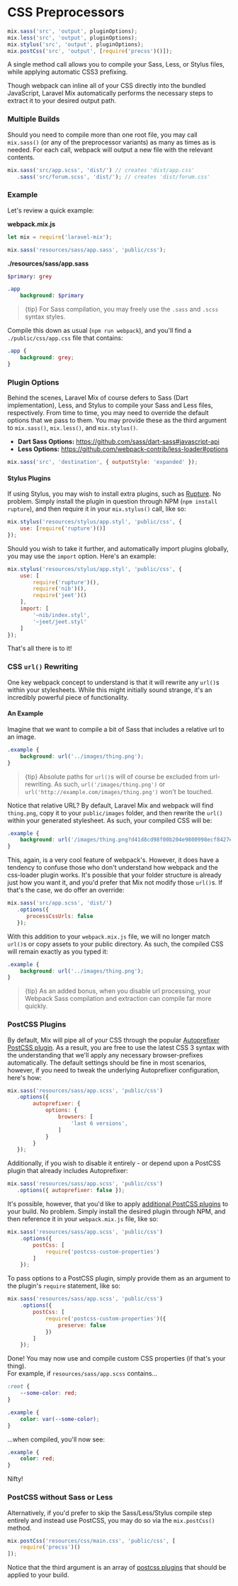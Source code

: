 # CSS Preprocessors

```js
mix.sass('src', 'output', pluginOptions);
mix.less('src', 'output', pluginOptions);
mix.stylus('src', 'output', pluginOptions);
mix.postCss('src', 'output', [require('precss')()]);
```

A single method call allows you to compile your Sass, Less, or Stylus files, while applying automatic CSS3 prefixing.

Though webpack can inline all of your CSS directly into the bundled JavaScript, Laravel Mix automatically performs the necessary steps to extract it to your desired output path.

### Multiple Builds

Should you need to compile more than one root file, you may call `mix.sass()` (or any of the preprocessor variants) as many as times as is needed. For each call, webpack will output a new file with the relevant contents.

```js
mix.sass('src/app.scss', 'dist/') // creates 'dist/app.css'
   .sass('src/forum.scss', 'dist/'); // creates 'dist/forum.css'
```

### Example

Let's review a quick example:

**webpack.mix.js**

```js
let mix = require('laravel-mix');

mix.sass('resources/sass/app.sass', 'public/css');
```

**./resources/sass/app.sass**

```sass
$primary: grey

.app
    background: $primary
```

> {tip} For Sass compilation, you may freely use the `.sass` and `.scss` syntax styles.

Compile this down as usual \(`npm run webpack`\), and you'll find a `./public/css/app.css` file that contains:

```css
.app {
    background: grey;
}
```

### Plugin Options

Behind the scenes, Laravel Mix of course defers to Sass (Dart implementation), Less, and Stylus to compile your Sass and Less files, respectively. From time to time, you may need to override the default options that we pass to them. You may provide these as the third argument to `mix.sass()`, `mix.less()`, and `mix.stylus()`.

-   **Dart Sass Options:** https://github.com/sass/dart-sass#javascript-api
-   **Less Options:** https://github.com/webpack-contrib/less-loader#options

```js
mix.sass('src', 'destination', { outputStyle: 'expanded' });
```

#### Stylus Plugins

If using Stylus, you may wish to install extra plugins, such as [Rupture](https://github.com/jescalan/rupture). No problem. Simply install the plugin in question through NPM (`npm install rupture`), and then require it in your `mix.stylus()` call, like so:

```js
mix.stylus('resources/stylus/app.styl', 'public/css', {
    use: [require('rupture')()]
});
```

Should you wish to take it further, and automatically import plugins globally, you may use the `import` option. Here's an example:

```js
mix.stylus('resources/stylus/app.styl', 'public/css', {
    use: [
        require('rupture')(),
        require('nib')(),
        require('jeet')()
    ],
    import: [
        '~nib/index.styl',
        '~jeet/jeet.styl'
    ]
});
```

That's all there is to it!

### CSS `url()` Rewriting

One key webpack concept to understand is that it will rewrite any `url()`s within your stylesheets. While this might initially sound strange, it's an incredibly powerful piece of functionality.

#### An Example

Imagine that we want to compile a bit of Sass that includes a relative url to an image.

```scss
.example {
    background: url('../images/thing.png');
}
```

> {tip} Absolute paths for `url()`s will of course be excluded from url-rewriting. As such, `url('/images/thing.png')` or `url('http://example.com/images/thing.png')` won't be touched.

Notice that relative URL? By default, Laravel Mix and webpack will find `thing.png`, copy it to your `public/images` folder, and then rewrite the `url()` within your generated stylesheet. As such, your compiled CSS will be:

```css
.example {
    background: url('/images/thing.png?d41d8cd98f00b204e9800998ecf8427e');
}
```

This, again, is a very cool feature of webpack's. However, it does have a tendency to confuse those who don't understand how webpack and the css-loader plugin works. It's possible that your folder structure is already just how you want it, and you'd prefer that Mix not modify those `url()`s. If that's the case, we do offer an override:

```js
mix.sass('src/app.scss', 'dist/')
   .options({
      processCssUrls: false
   });
```

With this addition to your `webpack.mix.js` file, we will no longer match `url()`s or copy assets to your public directory. As such, the compiled CSS will remain exactly as you typed it:

```css
.example {
    background: url('../images/thing.png');
}
```

> {tip} As an added bonus, when you disable url processing, your Webpack Sass compilation and extraction can compile far more quickly.

### PostCSS Plugins

By default, Mix will pipe all of your CSS through the popular [Autoprefixer PostCSS plugin](https://github.com/postcss/autoprefixer). As a result, you are free to use the latest CSS 3 syntax with the understanding that we'll apply any necessary browser-prefixes automatically. The default settings should be fine in most scenarios, however, if you need to tweak the underlying Autoprefixer configuration, here's how:

```js
mix.sass('resources/sass/app.scss', 'public/css')
   .options({
        autoprefixer: {
            options: {
                browsers: [
                    'last 6 versions',
                ]
            }
        }
   });
```

Additionally, if you wish to disable it entirely - or depend upon a PostCSS plugin that already includes Autoprefixer:

```js
mix.sass('resources/sass/app.scss', 'public/css')
   .options({ autoprefixer: false });
```

It's possible, however, that you'd like to apply [additional PostCSS plugins](https://github.com/postcss/postcss/blob/master/docs/plugins.md) to your build. No problem. Simply install the desired plugin through NPM, and then reference it in your `webpack.mix.js` file, like so:

```js
mix.sass('resources/sass/app.scss', 'public/css')
    .options({
        postCss: [
            require('postcss-custom-properties')
        ]
    });
```

To pass options to a PostCSS plugin, simply provide them as an argument to the plugin's `require` statement, like so:

```js
mix.sass('resources/sass/app.scss', 'public/css')
    .options({
        postCss: [
            require('postcss-custom-properties')({
                preserve: false
            })
        ]
    });
```

Done! You may now use and compile custom CSS properties (if that's your thing).  
For example, if `resources/sass/app.scss` contains...

```css
:root {
    --some-color: red;
}

.example {
    color: var(--some-color);
}
```

...when compiled, you'll now see:

```css
.example {
    color: red;
}
```

Nifty!

### PostCSS without Sass or Less

Alternatively, if you'd prefer to skip the Sass/Less/Stylus compile step entirely and instead use PostCSS, you may do so via the `mix.postCss()` method.

```js
mix.postCss('resources/css/main.css', 'public/css', [
    require('precss')()
]);
```

Notice that the third argument is an array of [postcss plugins](https://github.com/postcss/postcss#plugins) that should be applied to your build.
